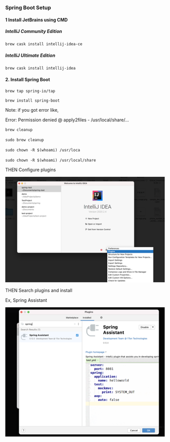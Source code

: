 ### Spring Boot Setup

#### 1 Install JetBrains using CMD

##### IntelliJ Community Edition

```
brew cask install intellij-idea-ce

```

##### IntelliJ Ultimate Edition

```
brew cask install intellij-idea

```

#### 2. Install Spring Boot

```
brew tap spring-io/tap

```

```
brew install spring-boot

```

Note: if you got error like,

Error: Permission denied @ apply2files - /usr/local/share/...

```
brew cleanup

sudo brew cleanup

sudo chown -R $(whoami) /usr/loca

sudo chown -R $(whoami) /usr/local/share
```

THEN Configure plugins

![Screenshot](plugins.png)


THEN Search plugins and install 

Ex, Spring Assistant

![Screenshot](install-plugin.png)





